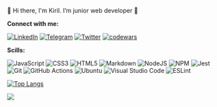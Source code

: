 👋 Hi there, I'm Kiril.
I’m junior web developer 🌱

**Connect with me:**

  [![LinkedIn](https://img.shields.io/badge/linkedin-%230077B5.svg?style=for-the-badge&logo=linkedin&logoColor=white)](https://www.linkedin.com/in/kirillerohin) [![Telegram](https://img.shields.io/badge/Telegram-2CA5E0?style=for-the-badge&logo=telegram&logoColor=white)](https://t.me/@Er_Kir) [![Twitter](https://img.shields.io/badge/Twitter-%231DA1F2.svg?style=for-the-badge&logo=Twitter&logoColor=white)](https://twitter.com/kirillgreek) [![codewars](https://www.codewars.com/users/Kirillgreek/badges/micro)](https://www.codewars.com/users/Kirillgreek)
  

**Scills:**

![JavaScript](https://img.shields.io/badge/javascript-%23323330.svg?style=for-the-badge&logo=javascript&logoColor=%23F7DF1E) ![CSS3](https://img.shields.io/badge/css3-%231572B6.svg?style=for-the-badge&logo=css3&logoColor=white) ![HTML5](https://img.shields.io/badge/html5-%23E34F26.svg?style=for-the-badge&logo=html5&logoColor=white) ![Markdown](https://img.shields.io/badge/markdown-%23000000.svg?style=for-the-badge&logo=markdown&logoColor=white) ![NodeJS](https://img.shields.io/badge/node.js-6DA55F?style=for-the-badge&logo=node.js&logoColor=white) ![NPM](https://img.shields.io/badge/NPM-%23000000.svg?style=for-the-badge&logo=npm&logoColor=white) ![Jest](https://img.shields.io/badge/-jest-%23C21325?style=for-the-badge&logo=jest&logoColor=white) ![Git](https://img.shields.io/badge/git-%23F05033.svg?style=for-the-badge&logo=git&logoColor=white) ![GitHub Actions](https://img.shields.io/badge/github%20actions-%232671E5.svg?style=for-the-badge&logo=githubactions&logoColor=white) ![Ubuntu](https://img.shields.io/badge/Ubuntu-E95420?style=for-the-badge&logo=ubuntu&logoColor=white) ![Visual Studio Code](https://img.shields.io/badge/Visual%20Studio%20Code-0078d7.svg?style=for-the-badge&logo=visual-studio-code&logoColor=white) ![ESLint](https://img.shields.io/badge/ESLint-4B3263?style=for-the-badge&logo=eslint&logoColor=white)

[![Top Langs](https://github-readme-stats.vercel.app/api/top-langs/?username=ErKir&layout=compact)](https://github.com/anuraghazra/github-readme-stats) 

![](https://komarev.com/ghpvc/?username=your-ErKir&color=blueviolet)
